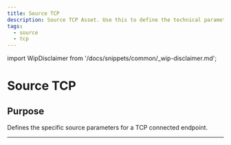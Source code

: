 ```yaml
---
title: Source TCP
description: Source TCP Asset. Use this to define the technical parameters for a TCP source connection.
tags:
  - source
  - tcp
---
```


import WipDisclaimer from '/docs/snippets/common/_wip-disclaimer.md';

# Source TCP

## Purpose

Defines the specific source parameters for a TCP connected endpoint. 


---

<WipDisclaimer></WipDisclaimer>
